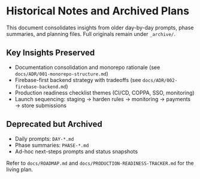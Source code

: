 # Historical Notes and Archived Plans

This document consolidates insights from older day-by-day prompts, phase summaries, and planning files. Full originals remain under `_archive/`.

## Key Insights Preserved

- Documentation consolidation and monorepo rationale (see `docs/ADR/001-monorepo-structure.md`)
- Firebase-first backend strategy with tradeoffs (see `docs/ADR/002-firebase-backend.md`)
- Production readiness checklist themes (CI/CD, COPPA, SSO, monitoring)
- Launch sequencing: staging → harden rules → monitoring → payments → store submissions

## Deprecated but Archived

- Daily prompts: `DAY-*.md`
- Phase summaries: `PHASE-*.md`
- Ad-hoc next-steps prompts and status snapshots

Refer to `docs/ROADMAP.md` and `docs/PRODUCTION-READINESS-TRACKER.md` for the living plan.
